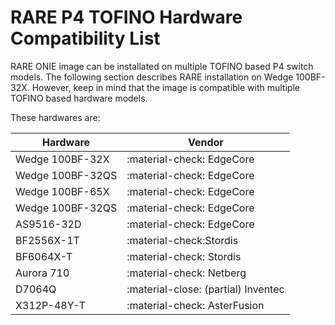 # **RARE P4 TOFINO Hardware Compatibility List**

RARE ONIE image can be installated on multiple TOFINO based P4 switch models. The following section describes RARE installation on Wedge 100BF-32X. However, keep in mind that the image is compatible with multiple TOFINO based hardware models.

These hardwares are:

| Hardware | Vendor |
|----------|--------|
| Wedge 100BF-32X | :material-check: EdgeCore |
| Wedge 100BF-32QS | :material-check: EdgeCore |
| Wedge 100BF-65X | :material-check: EdgeCore |
| Wedge 100BF-32QS | :material-check: EdgeCore |
| AS9516-32D | :material-check: EdgeCore |
| BF2556X-1T | :material-check:Stordis |
| BF6064X-T | :material-check: Stordis |
| Aurora 710 | :material-check: Netberg |
| D7064Q | :material-close: (partial) Inventec |
| X312P-48Y-T | :material-check: AsterFusion |

